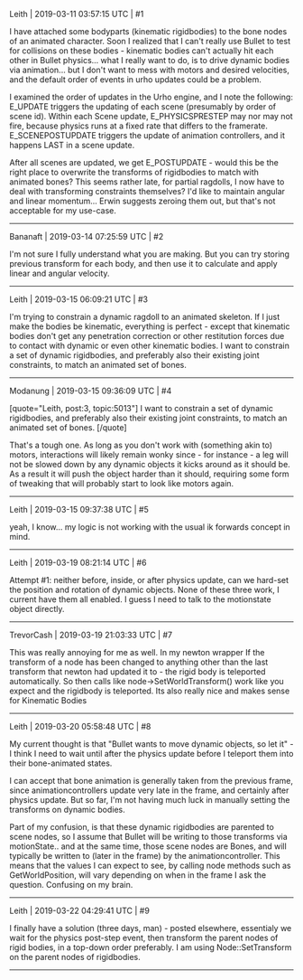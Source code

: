 Leith | 2019-03-11 03:57:15 UTC | #1

I have attached some bodyparts (kinematic rigidbodies) to the bone nodes of an animated character.
Soon I realized that I can't really use Bullet to test for collisions on these bodies - kinematic bodies can't actually hit each other in Bullet physics... what I really want to do, is to drive dynamic bodies via animation... but I don't want to mess with motors and desired velocities, and the default order of events in urho updates could be a problem.

I examined the order of updates in the Urho engine, and I note the following:
E_UPDATE triggers the updating of each scene (presumably by order of scene id).
Within each Scene update, E_PHYSICSPRESTEP may nor may not fire, because physics runs at a fixed rate that differs to the framerate. E_SCENEPOSTUPDATE triggers the update of animation controllers, and it happens LAST in a scene update.

After all scenes are updated, we get E_POSTUPDATE - would this be the right place to overwrite the transforms of rigidbodies to match with animated bones? This seems rather late, for partial ragdolls, I now have to deal with transforming constraints themselves? I'd like to maintain angular and linear momentum... Erwin suggests zeroing them out, but that's not acceptable for my use-case.

-------------------------

Bananaft | 2019-03-14 07:25:59 UTC | #2

I'm not sure I fully understand what you are making. But you can try storing previous transform for each body, and then use it to calculate and apply linear and angular velocity.

-------------------------

Leith | 2019-03-15 06:09:21 UTC | #3

I'm trying to constrain a dynamic ragdoll to an animated skeleton.
If I just make the bodies be kinematic, everything is perfect - except that kinematic bodies don't get any penetration correction or other restitution forces due to contact with dynamic or even other kinematic bodies.
I want to constrain a set of dynamic rigidbodies, and preferably also their existing joint constraints, to match an animated set of bones.

-------------------------

Modanung | 2019-03-15 09:36:09 UTC | #4

[quote="Leith, post:3, topic:5013"]
I want to constrain a set of dynamic rigidbodies, and preferably also their existing joint constraints, to match an animated set of bones.
[/quote]

That's a tough one. As long as you don't work with (something akin to) motors, interactions will likely remain wonky since - for instance - a leg will not be slowed down by any dynamic objects it kicks around as it should be. As a result it will push the object harder than it should, requiring some form of tweaking that will probably start to look like motors again.

-------------------------

Leith | 2019-03-15 09:37:38 UTC | #5

yeah, I know... my logic is not working with the usual ik forwards concept in mind.

-------------------------

Leith | 2019-03-19 08:21:14 UTC | #6

Attempt #1: neither before, inside, or after physics update, can we hard-set the position and rotation of dynamic objects. None of these three work, I current have them all enabled. I guess I need to talk to the motionstate object directly.

-------------------------

TrevorCash | 2019-03-19 21:03:33 UTC | #7

This was really annoying for me as well. In my newton wrapper If the transform of a node has been changed to anything other than the last transform that newton had updated it to - the rigid body is teleported automatically.  So then calls like node->SetWorldTransform() work like you expect and the rigidbody is teleported.  Its also really nice and makes sense for Kinematic Bodies

-------------------------

Leith | 2019-03-20 05:58:48 UTC | #8

My current thought is that "Bullet wants to move dynamic objects, so let it" - I think I need to wait until after the physics update before I teleport them into their bone-animated states.

I can accept that bone animation is generally taken from the previous frame, since animationcontrollers update very late in the frame, and certainly after physics update.
But so far, I'm not having much luck in manually setting the transforms on dynamic bodies.

Part of my confusion, is that these dynamic rigidbodies are parented to scene nodes, so I assume that Bullet will be writing to those transforms via motionState.. and at the same time, those scene nodes are Bones, and will typically be written to (later in the frame) by the animationcontroller.
This means that the values I can expect to see, by calling node methods such as GetWorldPosition, will vary depending on when in the frame I ask the question. Confusing on my brain.

-------------------------

Leith | 2019-03-22 04:29:41 UTC | #9

I finally have a solution (three days, man) - posted elsewhere, essentialy we wait for the physics post-step event, then transform the parent nodes of rigid bodies, in a top-down order preferably. I am using Node::SetTransform on the parent nodes of rigidbodies.

-------------------------

